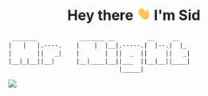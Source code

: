 <h1 style="text-align: center;"> 
    Hey there <img src="./assets/wave.gif" width="28px">
    I'm Sid
</h1>

```
 _______            _______ __         __     __   
|   |   |.----.    |    |  |__|.-----.|  |--.|  |_ 
|       ||   _|    |       |  ||  _  ||     ||   _|
|__|_|__||__|      |__|____|__||___  ||__|__||____|
                               |_____|             
```

![](https://komarev.com/ghpvc/?username=d3vsid-sudo&label=Profile+Views&style=plastic)


<!--
- 🔭 I’m currently working on ...
- 🌱 I’m currently learning ...
- 👯 I’m looking to collaborate on ...
- 🤔 I’m looking for help with ...
- 💬 Ask me about ...
- 📫 How to reach me: ...
- 😄 Pronouns: ...
- ⚡ Fun fact: ...
-->
